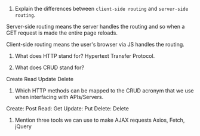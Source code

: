 1.  Explain the differences between `client-side routing` and `server-side routing`.

Server-side routing means the server handles the routing and so when a GET request is made the entire page reloads. 

Client-side routing means the user's browser via JS handles the routing.

1.  What does HTTP stand for?
Hypertext Transfer Protocol. 

1.  What does CRUD stand for?

Create Read Update Delete

1.  Which HTTP methods can be mapped to the CRUD acronym that we use when interfacing with APIs/Servers.

Create: Post
Read:   Get
Update: Put
Delete: Delete

1.  Mention three tools we can use to make AJAX requests
Axios, Fetch, jQuery